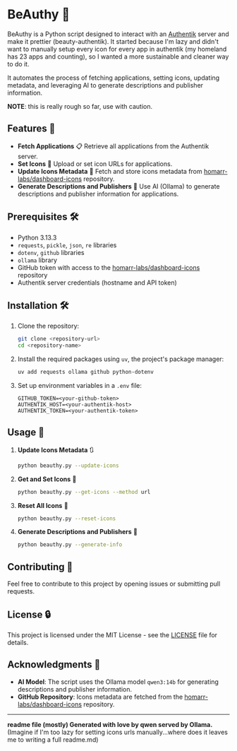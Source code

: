 # BeAuthy 🚀

BeAuthy is a Python script designed to interact with an [Authentik](https://github.com/goauthentik/authentik/) server and make it prettier (beauty-authentik). It started because I'm lazy and didn't want to manually setup every icon for every app in authentik (my homeland has 23 apps and counting), so I wanted a more sustainable and cleaner way to do it. 

It automates the process of fetching applications, setting icons, updating metadata, and leveraging AI to generate descriptions and publisher information.

__NOTE__: this is really rough so far, use with caution.

## Features 🌟

- **Fetch Applications** 📋 Retrieve all applications from the Authentik server.
- **Set Icons** 🎨 Upload or set icon URLs for applications.
- **Update Icons Metadata** 🔄 Fetch and store icons metadata from [homarr-labs/dashboard-icons](https://github.com/homarr-labs/dashboard-icons) repository.
- **Generate Descriptions and Publishers** 🤖 Use AI (Ollama) to generate descriptions and publisher information for applications.

## Prerequisites 🛠️

- Python 3.13.3
- `requests`, `pickle`, `json`, `re` libraries
- `dotenv`, `github` libraries
- `ollama` library
- GitHub token with access to the [homarr-labs/dashboard-icons](https://github.com/homarr-labs/dashboard-icons) repository
- Authentik server credentials (hostname and API token)

## Installation 🛠️

1. Clone the repository:
   ```bash
   git clone <repository-url>
   cd <repository-name>
   ```

2. Install the required packages using `uv`, the project's package manager:
   ```bash
   uv add requests ollama github python-dotenv
   ```

3. Set up environment variables in a `.env` file:
   ```
   GITHUB_TOKEN=<your-github-token>
   AUTHENTIK_HOST=<your-authentik-host>
   AUTHENTIK_TOKEN=<your-authentik-token>
   ```

## Usage 🚀

1. **Update Icons Metadata** 🔃
   ```bash
   python beauthy.py --update-icons
   ```

2. **Get and Set Icons** 🎨
   ```bash
   python beauthy.py --get-icons --method url
   ```

3. **Reset All Icons** 🔄
   ```bash
   python beauthy.py --reset-icons
   ```

4. **Generate Descriptions and Publishers** 🤖
   ```bash
   python beauthy.py --generate-info
   ```

## Contributing 👥

Feel free to contribute to this project by opening issues or submitting pull requests.

## License 🔒

This project is licensed under the MIT License - see the [LICENSE](LICENSE) file for details.

## Acknowledgments 🙏

- **AI Model**: The script uses the Ollama model `qwen3:14b` for generating descriptions and publisher information.
- **GitHub Repository**: Icons metadata are fetched from the [homarr-labs/dashboard-icons](https://github.com/homarr-labs/dashboard-icons) repository.

---

**readme file (mostly) Generated with love by qwen served by Ollama.**
(Imagine if I'm too lazy for setting icons urls manually...where does it leaves me to writing a full readme.md)
